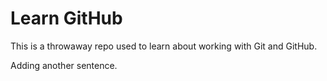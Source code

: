# Learn GitHub

This is a throwaway repo used to learn about working with Git and GitHub.




Adding another sentence.
